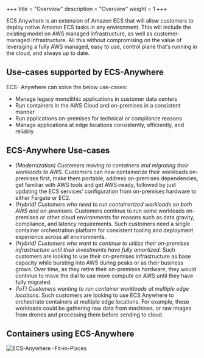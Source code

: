 +++
title = "Overview"
description = "Overview"
weight = 1
+++

ECS Anywhere is an extension of Amazon ECS that will allow customers to deploy native Amazon ECS tasks in any
environment. This will include the existing model on AWS managed infrastructure, as well as customer-managed
infrastructure. All this without compromising on the value of leveraging a fully AWS managed, easy to use, control plane that’s running in the cloud, and always up to date.

## Use-cases supported by ECS-Anywhere

ECS- Anywhere can solve the below use-cases:

* Manage legacy monolithic applications in customer data centers
* Run containers in the AWS Cloud and on-premises in a consistent manner
* Run applications on-premises for technical or compliance reasons
* Manage applications at edge locations consistently, efficiently, and reliably

## ECS-Anywhere Use-cases

* *(Modernization) Customers moving to containers and migrating their workloads to AWS.* Customers can now containerize their workloads on-premises first, make them portable, address on-premises dependencies, get familiar with AWS tools and get AWS-ready, followed by just updating the ECS services’ configuration from on-premises hardware to either Fargate or EC2.
* *(Hybrid) Customers who need to run containerized workloads on both AWS and on-premises.* Customers continue to run some workloads on-premises or other cloud environments for reasons such as data gravity, compliance, and latency requirements. Such customers need a single container orchestration platform for consistent tooling and deployment experience across all environments.
* *(Hybrid) Customers who want to continue to utilize their on-premises infrastructure until their investments have fully amortized.* Such customers are looking to use their on-premises infrastructure as base capacity while bursting into AWS during peaks or as their business grows. Over time, as they retire their on-premises hardware, they would continue to move the dial to use more compute on AWS until they have fully migrated.
* *(IoT) Customers wanting to run container workloads at multiple edge locations.* Such customers are looking to use ECS Anywhere to orchestrate containers at multiple edge locations. For example, these workloads could be gathering raw data from machines, or raw images from drones and processing them before sending to cloud.

## Containers using ECS-Anywhere

![ECS-Anywhere -Fit-in-Places](../images/Places-ECS.png)
